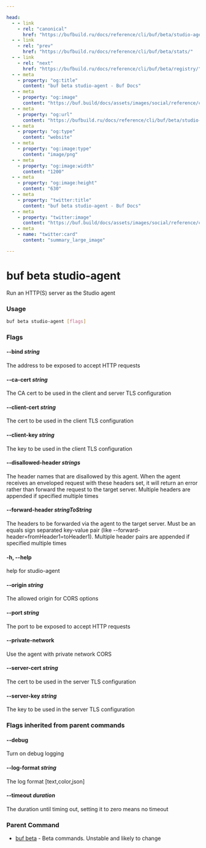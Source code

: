 ```yaml
---

head:
  - - link
    - rel: "canonical"
      href: "https://bufbuild.ru/docs/reference/cli/buf/beta/studio-agent/"
  - - link
    - rel: "prev"
      href: "https://bufbuild.ru/docs/reference/cli/buf/beta/stats/"
  - - link
    - rel: "next"
      href: "https://bufbuild.ru/docs/reference/cli/buf/beta/registry/"
  - - meta
    - property: "og:title"
      content: "buf beta studio-agent - Buf Docs"
  - - meta
    - property: "og:image"
      content: "https://buf.build/docs/assets/images/social/reference/cli/buf/beta/studio-agent.png"
  - - meta
    - property: "og:url"
      content: "https://bufbuild.ru/docs/reference/cli/buf/beta/studio-agent/"
  - - meta
    - property: "og:type"
      content: "website"
  - - meta
    - property: "og:image:type"
      content: "image/png"
  - - meta
    - property: "og:image:width"
      content: "1200"
  - - meta
    - property: "og:image:height"
      content: "630"
  - - meta
    - property: "twitter:title"
      content: "buf beta studio-agent - Buf Docs"
  - - meta
    - property: "twitter:image"
      content: "https://buf.build/docs/assets/images/social/reference/cli/buf/beta/studio-agent.png"
  - - meta
    - name: "twitter:card"
      content: "summary_large_image"

---
```


# buf beta studio-agent

Run an HTTP(S) server as the Studio agent

### Usage

```sh
buf beta studio-agent [flags]
```

### Flags

#### \--bind _string_

The address to be exposed to accept HTTP requests

#### \--ca-cert _string_

The CA cert to be used in the client and server TLS configuration

#### \--client-cert _string_

The cert to be used in the client TLS configuration

#### \--client-key _string_

The key to be used in the client TLS configuration

#### \--disallowed-header _strings_

The header names that are disallowed by this agent. When the agent receives an enveloped request with these headers set, it will return an error rather than forward the request to the target server. Multiple headers are appended if specified multiple times

#### \--forward-header _stringToString_

The headers to be forwarded via the agent to the target server. Must be an equals sign separated key-value pair (like --forward-header=fromHeader1=toHeader1). Multiple header pairs are appended if specified multiple times

#### \-h, --help

help for studio-agent

#### \--origin _string_

The allowed origin for CORS options

#### \--port _string_

The port to be exposed to accept HTTP requests

#### \--private-network

Use the agent with private network CORS

#### \--server-cert _string_

The cert to be used in the server TLS configuration

#### \--server-key _string_

The key to be used in the server TLS configuration

### Flags inherited from parent commands

#### \--debug

Turn on debug logging

#### \--log-format _string_

The log format \[text,color,json\]

#### \--timeout _duration_

The duration until timing out, setting it to zero means no timeout

### Parent Command

- [buf beta](../) - Beta commands. Unstable and likely to change
